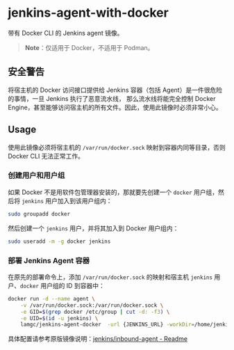 # jenkins-agent-with-docker

带有 Docker CLI 的 Jenkins agent 镜像。

> **Note**：仅适用于 Docker，不适用于 Podman。

## 安全警告

将宿主机的 Docker 访问接口提供给 Jenkins 容器（包括 Agent）是一件很危险的事情，一旦 Jenkins 执行了恶意流水线，
那么流水线将能完全控制 Docker Engine，甚至能够访问宿主机的所有文件。因此，使用此镜像时必须非常小心。

## Usage

使用此镜像必须将宿主机的 `/var/run/docker.sock` 映射到容器内同等目录，否则 Docker CLI 无法正常工作。  

### 创建用户和用户组

如果 Docker 不是用软件包管理器安装的，那就要先创建一个 `docker` 用户组，然后将 `jenkins` 用户加入到该用户组内：  

```bash
sudo groupadd docker
```

然后创建一个 `jenkins` 用户，并将其加入到 Docker 用户组内：

```bash
sudo useradd -m -g docker jenkins
```

### 部署 Jenkins Agent 容器

在原先的部署命令上，添加 `/var/run/docker.sock` 的映射和宿主机 `jenkins` 用户、`docker` 用户组的 ID 到容器中：

```bash
docker run -d --name agent \
    -v /var/run/docker.sock:/var/run/docker.sock \
    -e GID=$(grep docker /etc/group | cut -d: -f3) \
    -e UID=$(id -u jenkins) \
    lamgc/jenkins-agent-docker  -url {JENKINS_URL} -workDir=/home/jenkins/agent {Secret} {Agent_Name}
```

具体配置请参考原版镜像说明：[jenkins/inbound-agent - Readme](https://github.com/jenkinsci/docker-inbound-agent/#readme)  
